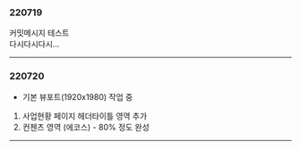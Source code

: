 ### 220719<br>
커밋메시지 테스트 <br>
다시다시다시...

---

### 220720<br>
- 기본 뷰포트(1920x1980) 작업 중
1. 사업현황 페이지 헤더타이틀 영역 추가
2. 컨첸츠 영역 (에코스) - 80% 정도 완성

---
